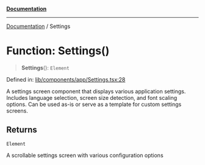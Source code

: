 [**Documentation**](../README.md)

***

[Documentation](../README.md) / Settings

# Function: Settings()

> **Settings**(): `Element`

Defined in: [lib/components/app/Settings.tsx:28](https://github.com/aldesgroup/goaldn/blob/6a7943d02984b1a6b41d76a3a483a1484b644076/lib/components/app/Settings.tsx#L28)

A settings screen component that displays various application settings.
Includes language selection, screen size detection, and font scaling options.
Can be used as-is or serve as a template for custom settings screens.

## Returns

`Element`

A scrollable settings screen with various configuration options
